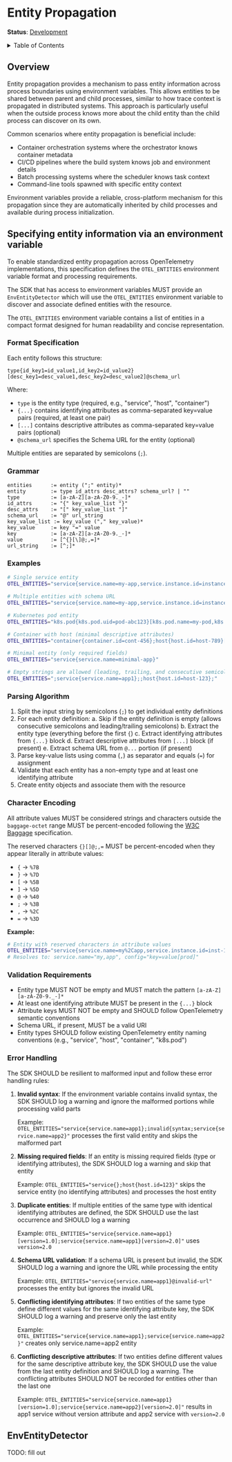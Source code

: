 <!--- Hugo front matter used to generate the website version of this page:
linkTitle: Entity Propagation
--->

# Entity Propagation

**Status**: [Development](../document-status.md)

<details>
<summary>Table of Contents</summary>

<!-- toc -->

- [Overview](#overview)
- [Specifying entity information via an environment variable](#specifying-entity-information-via-an-environment-variable)
  * [Format Specification](#format-specification)
  * [Grammar](#grammar)
  * [Examples](#examples)
  * [Parsing Algorithm](#parsing-algorithm)
  * [Character Encoding](#character-encoding)
  * [Validation Requirements](#validation-requirements)
  * [Error Handling](#error-handling)
- [EnvEntityDetector](#Enventitydetector)

<!-- tocstop -->

</details>

## Overview

Entity propagation provides a mechanism to pass entity information across
process boundaries using environment variables. This allows entities to be
shared between parent and child processes, similar to how trace context is
propagated in distributed systems. This approach is particularly useful when
the outside process knows more about the child entity than the child process
can discover on its own.

Common scenarios where entity propagation is beneficial include:

- Container orchestration systems where the orchestrator knows container metadata
- CI/CD pipelines where the build system knows job and environment details  
- Batch processing systems where the scheduler knows task context
- Command-line tools spawned with specific entity context

Environment variables provide a reliable, cross-platform mechanism for this
propagation since they are automatically inherited by child processes and
available during process initialization.

## Specifying entity information via an environment variable

To enable standardized entity propagation across OpenTelemetry implementations,
this specification defines the `OTEL_ENTITIES` environment variable format and
processing requirements.

The SDK that has access to environment variables MUST provide
an `EnvEntityDetector` which will use the `OTEL_ENTITIES` environment variable
to discover and associate defined entities with the resource.

The `OTEL_ENTITIES` environment variable contains a list of entities in a
compact format designed for human readability and concise representation.

### Format Specification

Each entity follows this structure:

```
type{id_key1=id_value1,id_key2=id_value2}[desc_key1=desc_value1,desc_key2=desc_value2]@schema_url
```

Where:

- `type` is the entity type (required, e.g., "service", "host", "container")
- `{...}` contains identifying attributes as comma-separated key=value pairs (required, at least one pair)
- `[...]` contains descriptive attributes as comma-separated key=value pairs (optional)
- `@schema_url` specifies the Schema URL for the entity (optional)

Multiple entities are separated by semicolons (`;`).

### Grammar

```
entities      := entity (";" entity)*
entity        := type id_attrs desc_attrs? schema_url? | ""
type          := [a-zA-Z][a-zA-Z0-9._-]*
id_attrs      := "{" key_value_list "}"
desc_attrs    := "[" key_value_list "]"
schema_url    := "@" url_string
key_value_list := key_value ("," key_value)*
key_value     := key "=" value
key           := [a-zA-Z][a-zA-Z0-9._-]*
value         := [^{}[\]@;,=]*
url_string    := [^;]*
```

### Examples

```bash
# Single service entity
OTEL_ENTITIES="service{service.name=my-app,service.instance.id=instance-1}[service.version=1.0.0]"

# Multiple entities with schema URL
OTEL_ENTITIES="service{service.name=my-app,service.instance.id=instance-1}[service.version=1.0.0]@https://opentelemetry.io/schemas/1.21.0;host{host.id=host-123}[host.name=web-server-01]"

# Kubernetes pod entity
OTEL_ENTITIES="k8s.pod{k8s.pod.uid=pod-abc123}[k8s.pod.name=my-pod,k8s.pod.label.app=my-app]"

# Container with host (minimal descriptive attributes)
OTEL_ENTITIES="container{container.id=cont-456};host{host.id=host-789}[host.name=docker-host]"

# Minimal entity (only required fields)
OTEL_ENTITIES="service{service.name=minimal-app}"

# Empty strings are allowed (leading, trailing, and consecutive semicolons are ignored)
OTEL_ENTITIES=";service{service.name=app1};;host{host.id=host-123};"
```

### Parsing Algorithm

1. Split the input string by semicolons (`;`) to get individual entity definitions
2. For each entity definition:
   a. Skip if the entity definition is empty (allows consecutive semicolons and leading/trailing semicolons)
   b. Extract the entity type (everything before the first `{`)
   c. Extract identifying attributes from `{...}` block
   d. Extract descriptive attributes from `[...]` block (if present)
   e. Extract schema URL from `@...` portion (if present)
3. Parse key-value lists using comma (`,`) as separator and equals (`=`) for assignment
4. Validate that each entity has a non-empty type and at least one identifying attribute
5. Create entity objects and associate them with the resource

### Character Encoding

All attribute values MUST be considered strings and characters outside the
`baggage-octet` range MUST be percent-encoded following the [W3C Baggage](https://www.w3.org/TR/baggage/#header-content) specification.

The reserved characters `{}[]@;,=` MUST be percent-encoded when they appear literally in attribute values:

- `{` → `%7B`
- `}` → `%7D`
- `[` → `%5B`
- `]` → `%5D`
- `@` → `%40`
- `;` → `%3B`
- `,` → `%2C`
- `=` → `%3D`

**Example:**

```bash
# Entity with reserved characters in attribute values
OTEL_ENTITIES="service{service.name=my%2Capp,service.instance.id=inst-1}[config=key%3Dvalue%5Bprod%5D]"
# Resolves to: service.name="my,app", config="key=value[prod]"
```

### Validation Requirements

- Entity type MUST NOT be empty and MUST match the pattern `[a-zA-Z][a-zA-Z0-9._-]*`
- At least one identifying attribute MUST be present in the `{...}` block
- Attribute keys MUST NOT be empty and SHOULD follow OpenTelemetry semantic conventions
- Schema URL, if present, MUST be a valid URI
- Entity types SHOULD follow existing OpenTelemetry entity naming conventions (e.g., "service", "host", "container", "k8s.pod")

### Error Handling

The SDK SHOULD be resilient to malformed input and follow these error handling rules:

1. **Invalid syntax**: If the environment variable contains invalid syntax, the SDK SHOULD log a warning and ignore the malformed portions while processing valid parts

   Example: `OTEL_ENTITIES="service{service.name=app1};invalid{syntax;service{service.name=app2}"` processes the first valid entity and skips the malformed part

2. **Missing required fields**: If an entity is missing required fields (type or identifying attributes), the SDK SHOULD log a warning and skip that entity

   Example: `OTEL_ENTITIES="service{};host{host.id=123}"` skips the service entity (no identifying attributes) and processes the host entity

3. **Duplicate entities**: If multiple entities of the same type with identical identifying attributes are defined, the SDK SHOULD use the last occurrence and SHOULD log a warning

   Example: `OTEL_ENTITIES="service{service.name=app1}[version=1.0];service{service.name=app1}[version=2.0]"` uses `version=2.0`

4. **Schema URL validation**: If a schema URL is present but invalid, the SDK SHOULD log a warning and ignore the URL while processing the entity

   Example: `OTEL_ENTITIES="service{service.name=app1}@invalid-url"` processes the entity but ignores the invalid URL

5. **Conflicting identifying attributes**: If two entities of the same type define different values for the same identifying attribute key, the SDK SHOULD log a warning and preserve only the last entity

   Example: `OTEL_ENTITIES="service{service.name=app1};service{service.name=app2}"` creates only service.name=app2 entity

6. **Conflicting descriptive attributes**: If two entities define different values for the same descriptive attribute key, the SDK SHOULD use the value from the last entity definition and SHOULD log a warning. The conflicting attributes SHOULD NOT be recorded for entities other than the last one

   Example: `OTEL_ENTITIES="service{service.name=app1}[version=1.0];service{service.name=app2}[version=2.0]"` results in app1 service without version attribute and app2 service with `version=2.0`

## EnvEntityDetector

TODO: fill out
